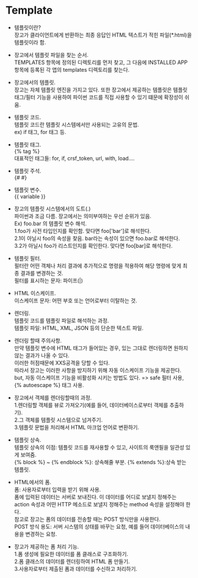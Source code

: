 # Template  

- 템플릿이란?  
장고가 클라이언트에게 반환하는 최종 응답인 HTML 텍스트가 적힌 파일(*.html)을 템플릿이라 함.

- 장고에서 템플릿 파일을 찾는 순서.  
TEMPLATES 항목에 정의된 디렉토리를 먼저 찾고, 그 다음에 INSTALLED APP 항목에 등록된 각 앱의 templates 디렉토리를 찾는다.

- 장고에서의 템플릿.  
장고는 자체 템플릿 엔진을 가지고 있다. 또한 장고에서 제공하는 템플릿은 템플릿 태그/필터 기능을 사용하여 파이썬 코드를 직접 사용할 수 있기 떄문에 확장성이 쉬움.

- 템플릿 코드.  
템플릿 코드란 템플릿 시스템에서만 사용되는 고유의 문법.  
ex) if 태그, for 태그 등.

- 템플릿 태그.    
{% tag %}  
대표적인 태그들: for, if, crsf_token, url, with, load....  

- 템플릿 주석.  
{# #}

- 템플릿 변수.  
{{ variable }}

- 장고의 템플릿 시스템에서의 도트(.)  
파이썬과 조금 다름. 장고에서는 의미부여하는 우선 순위가 있음.  
Ex) foo.bar 의 템플릿 변수 해석.  
1.foo가 사전 타입인지를 확인함. 맞다면 foo['bar']로 해석한다.  
2.1이 아닐시 foo의 속성을 찾음. bar라는 속성이 있으면 foo.bar로 해석한다.  
3.2가 아닐시 foo가 리스트인지를 확인한다. 맞다면 foo[bar]로 해석한다.

- 템플릿 필터.  
필터란 어떤 객체나 처리 결과에 추가적으로 명령을 적용하여 해당 명령에 맞게 최종 결과를 변경하는 것.  
필터를 표시하는 문자: 파이프(|)  
 
- HTML 이스케이프.  
이스케이프 문자: 어떤 부호 또는 언어로부터 이탈하는 것.

- 렌더링.  
템플릿 코드를 템플릿 파일로 해석하는 과정.  
템플릿 파일: HTML, XML, JSON 등의 단순한 텍스트 파일. 

- 렌더링 할때 주의사항.  
만약 템플릿 변수에 HTML 태그가 들어있는 경우, 있는 그대로 렌더링하면 원하지 않는 결과가 나올 수 있다.  
이러한 허점때문에 XXS공격을 당할 수 있다.  
따라서 장고는 이러한 사항을 방지하기 위해 자동 이스케이프 기능을 제공한다.  
but, 자동 이스케이프 기능을 비활성화 시키는 방법도 있다. => safe 필터 사용, {% autoescape %} 태그 사용.

- 장고에서 객체를 렌더링할때의 과정.  
1.렌더링할 객체를 뷰로 가져오기(예를 들어, 데이터베이스로부터 객체를 추출하기).  
2.그 객체를 템플릿 시스템으로 넘겨주기.  
3.템플릿 문법을 처리해서 HTML 마크업 언어로 변환하기.

- 템플릿 상속.  
템플릿 상속의 이점: 템플릿 코드를 재사용할 수 있고, 사이트의 룩앤필을 일관성 있게 보여줌.  
{% block %} ~ {% endblock %}: 상속해줄 부분.
{% extends %}:상속 받는 템플릿.

- HTML에서의 폼.  
폼: 사용자로부터 입력을 받기 위해 사용.  
폼에 입력된 데이터는 서버로 보내진다. 이 데이터를 어디로 보낼지 정해주는 action 속성과 어떤 HTTP 메소드로 보낼지 정해주는 method 속성을 설정해야 한다.  
참고로 장고는 폼의 데이터를 전송할 때는 POST 방식만을 사용한다.  
POST 방식 용도: 서버 시스템의 상태를 바꾸는 요청, 예를 들어 데이터베이스의 내용을 변경하는 요청.

- 장고가 제공하는 폼 처리 기능.  
1.폼 생성에 필요한 데이터를 폼 클래스로 구조화하기.  
2.폼 클래스의 데이터를 렌더링하여 HTML 폼 만들기.  
3.사용자로부터 제출된 폼과 데이터를 수신하고 처리하기.